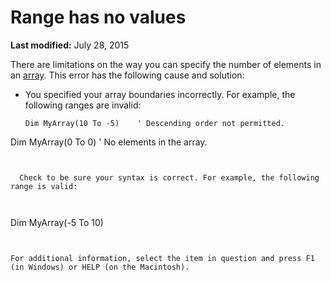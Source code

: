 
# Range has no values

 **Last modified:** July 28, 2015

There are limitations on the way you can specify the number of elements in an  [array](b8bdf64f-5920-1ae9-16d0-b26d09524a30.md). This error has the following cause and solution:




- You specified your array boundaries incorrectly. For example, the following ranges are invalid:
    
  ```
  Dim MyArray(10 To -5)    ' Descending order not permitted. 
Dim MyArray(0 To 0)        ' No elements in the array. 

  ```


    Check to be sure your syntax is correct. For example, the following range is valid:
    


  ```
  Dim MyArray(-5 To 10)
  ```


For additional information, select the item in question and press F1 (in Windows) or HELP (on the Macintosh).
